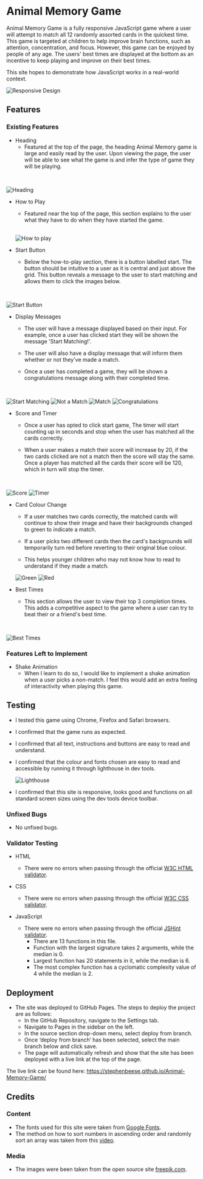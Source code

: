 # Animal Memory Game
 
Animal Memory Game is a fully responsive JavaScript game where a user will attempt to match all 12 randomly assorted cards in the quickest time. This game is targeted at children to help improve brain functions, such as attention, concentration, and focus. However, this game can be enjoyed by people of any age. The users' best times are displayed at the bottom as an incentive to keep playing and improve on their best times.
 
This site hopes to demonstrate how JavaScript works in a real-world context.
  
![Responsive Design](/assets/images/readme/responsive.png)
 
## Features
 
### Existing Features
 
- Heading
   - Featured at the top of the page, the heading Animal Memory game is large and easily read by the user. Upon viewing the page, the user will be able to see what the game is and infer the type of game they will be playing.
<br>
 
   ![Heading](/assets/images/readme/header.png)
 
- How to Play
 
   - Featured near the top of the page, this section explains to the user what they have to do when they have started the game.
   <br>
 
   ![How to play](/assets/images/readme/rules.png)
 
- Start Button
   - Below the how-to-play section, there is a button labelled start. The button should be intuitive to a user as it is central and just above the grid. This button reveals a message to the user to start matching and allows them to click the images below.
<br>
 
   ![Start Button](/assets/images/readme/start-button.png)

- Display Messages
   - The user will have a message displayed based on their input. For example, once a user has clicked start they will be shown the message 'Start Matching!'.
 
   - The user will also have a display message that will inform them whether or not they've made a match.

   - Once a user has completed a game, they will be shown a congratulations message along with their completed time.
<br>
 
   ![Start Matching](/assets/images/readme/message-one.png) ![Not a Match](/assets/images/readme/message-two.png)
   ![Match](/assets/images/readme/message-three.png) ![Congratulations](/assets/images/readme/message-four.png)
 
- Score and Timer
   - Once a user has opted to click start game, The timer will start counting up in seconds and stop when the user has matched all the cards correctly.
  
   - When a user makes a match their score will increase by 20, if the two cards clicked are not a match then the score will stay the same. Once a player has matched all the cards their score will be 120, which in turn will stop the timer.
<br>
 
   ![Score](/assets/images/readme/score.png) ![Timer](/assets/images/readme/timer.png)
 
- Card Colour Change
   - If a user matches two cards correctly, the matched cards will continue to show their image and have their backgrounds changed to green to indicate a match.
  
   - If a user picks two different cards then the card's backgrounds will temporarily turn red before reverting to their original blue colour.
 
   - This helps younger children who may not know how to read to understand if they made a match.

   ![Green](/assets/images/readme/green.png) ![Red](/assets/images/readme/red.png)
 
- Best Times
   - This section allows the user to view their top 3 completion times. This adds a competitive aspect to the game where a user can try to beat their or a friend's best time.
<br>
 
   ![Best Times](/assets/images/readme/best-times.png)
 
 
### Features Left to Implement
- Shake Animation
   - When I learn to do so, I would like to implement a shake animation when a user picks a non-match. I feel this would add an extra feeling of interactivity when playing this game.
 
 
## Testing
 
- I tested this game using Chrome, Firefox and Safari browsers.
 
- I confirmed that the game runs as expected.
 
- I confirmed that all text, instructions and buttons are easy to read and understand.
 
- I confirmed that the colour and fonts chosen are easy to read and accessible by running it through lighthouse in dev tools.
 
   ![Lighthouse](/assets/images/readme/lighthouse.png)
 
- I confirmed that this site is responsive, looks good and functions on all standard screen sizes using the dev tools device toolbar.
 
### Unfixed Bugs
 
- No unfixed bugs.
 
### Validator Testing
 
- HTML
    - There were no errors when passing through the official [W3C HTML validator](https://validator.w3.org/nu/?doc=https%3A%2F%2Fstephenbeese.github.io%2FAnimal-Memory-Game%2F).
 
- CSS
   - There were no errors when passing through the official [W3C CSS validator](https://jigsaw.w3.org/css-validator/validator?uri=https%3A%2F%2Fstephenbeese.github.io%2FAnimal-Memory-Game%2F&profile=css3svg&usermedium=all&warning=1&vextwarning=&lang=en).
 
- JavaScript
   - There were no errors when passing through the official [JSHint validator](https://jshint.com/).
       - There are 13 functions in this file.
       - Function with the largest signature takes 2 arguments, while the median is 0.
       - Largest function has 20 statements in it, while the median is 6.
       - The most complex function has a cyclomatic complexity value of 4 while the median is 2.
 
## Deployment
 
- The site was deployed to GitHub Pages. The steps to deploy the project are as follows:
   - In the GitHub Repository, navigate to the Settings tab.
   - Navigate to Pages in the sidebar on the left.
   - In the source section drop-down menu, select deploy from branch.
   - Once ‘deploy from branch’ has been selected, select the main branch below and click save.
   - The page will automatically refresh and show that the site has been deployed with a live link at the top of the page.
 
The live link can be found here: https://stephenbeese.github.io/Animal-Memory-Game/
 
## Credits
 
### Content
- The fonts used for this site were taken from [Google Fonts](https://fonts.google.com/).
- The method on how to sort numbers in ascending order and randomly sort an array was taken from this [video](https://www.youtube.com/watch?v=xFhNgm73yJs&t).
 
### Media
- The images were been taken from the open source site [freepik.com](https://www.freepik.com/free-vector/hand-drawn-farm-animal-collection_4595247.htm#query=cartoon%20animals&position=41&from_view=search&track=sph).

